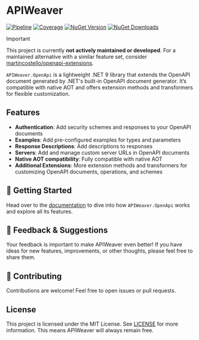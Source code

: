 # APIWeaver

[![Pipeline](https://github.com/xC0dex/APIWeaver/actions/workflows/ci.yml/badge.svg)](https://github.com/xC0dex/APIWeaver/actions/workflows/ci.yml)
[![Coverage](https://sonarcloud.io/api/project_badges/measure?project=xC0dex_APIWeaver&metric=coverage)](https://sonarcloud.io/summary/new_code?id=xC0dex_APIWeaver)
[![NuGet Version](https://img.shields.io/nuget/v/APIWeaver.OpenApi)](https://www.nuget.org/packages/APIWeaver.OpenApi/)
[![NuGet Downloads](https://img.shields.io/nuget/dt/APIWeaver.OpenApi)](https://www.nuget.org/packages/APIWeaver.OpenApi/)

> [!IMPORTANT]
> This project is currently **not actively maintained or developed**. For a maintained alternative with a similar feature set, consider [martincostello/openapi-extensions](https://github.com/martincostello/openapi-extensions).

`APIWeaver.OpenApi` is a lightweight .NET 9 library that extends the OpenAPI document generated by .NET's built-in OpenAPI document generator. It’s compatible with native AOT and offers extension methods and transformers for flexible customization.

## Features

- **Authentication**: Add security schemes and responses to your OpenAPI documents
- **Examples**: Add pre-configured examples for types and parameters
- **Response Descriptions**: Add descriptions to responses
- **Servers**: Add and manage custom server URLs in OpenAPI documents
- **Native AOT compatibility**: Fully compatible with native AOT 
- **Additional Extensions**: More extension methods and transformers for customizing OpenAPI documents, operations, and schemes

## 🚀 Getting Started

Head over to the [documentation](docs/Getting-Started.md) to dive into how `APIWeaver.OpenApi` works and explore all its features.

<!--
## 🛠️ Roadmap
- WIP: More useful transformers for OpenAPI documents, operations and schemes
- Later: Minimal, native AOT friendly generator for API Clients
-->

## 💬 Feedback & Suggestions
Your feedback is important to make APIWeaver even better! If you have ideas for new features, improvements, or other thoughts, please feel free to share them.

## 🤝 Contributing

Contributions are welcome! Feel free to open issues or pull requests.

## License

This project is licensed under the MIT License. See [LICENSE](LICENSE) for more information.
This means APIWeaver will always remain free.
